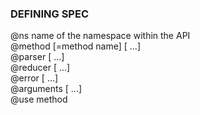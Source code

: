 ### DEFINING SPEC ###

@ns <name> name of the namespace within the API  
@method <method name> [<mpd cmd>=method name] [<bindarg1> <bindarg2> ...]  
@parser <parser> [<parser2> ...]  
@reducer <reducer> [<reducer> ...]  
@error <error> [<error> ...]  
@arguments <arguments> [<arguments> ...]  
@use method  
